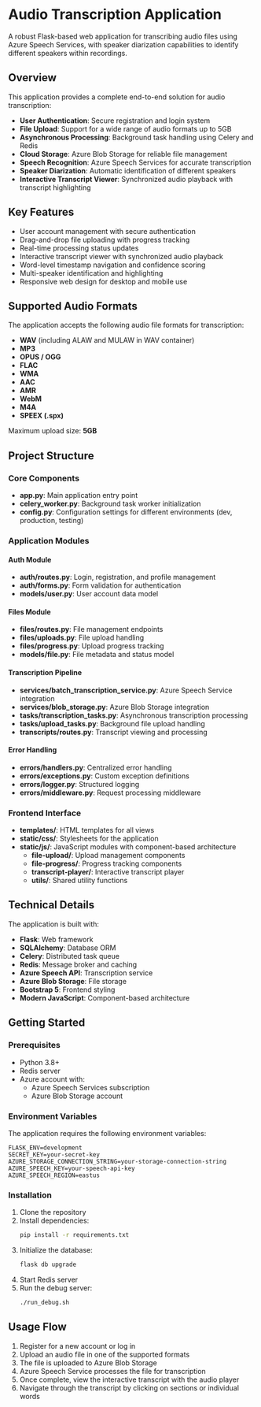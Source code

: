 # Audio Transcription Application

A robust Flask-based web application for transcribing audio files using Azure Speech Services, with speaker diarization capabilities to identify different speakers within recordings.

## Overview

This application provides a complete end-to-end solution for audio transcription:

- **User Authentication**: Secure registration and login system  
- **File Upload**: Support for a wide range of audio formats up to 5GB  
- **Asynchronous Processing**: Background task handling using Celery and Redis  
- **Cloud Storage**: Azure Blob Storage for reliable file management  
- **Speech Recognition**: Azure Speech Services for accurate transcription  
- **Speaker Diarization**: Automatic identification of different speakers  
- **Interactive Transcript Viewer**: Synchronized audio playback with transcript highlighting  

## Key Features

- User account management with secure authentication  
- Drag-and-drop file uploading with progress tracking  
- Real-time processing status updates  
- Interactive transcript viewer with synchronized audio playback  
- Word-level timestamp navigation and confidence scoring  
- Multi-speaker identification and highlighting  
- Responsive web design for desktop and mobile use  

## Supported Audio Formats

The application accepts the following audio file formats for transcription:

- **WAV** (including ALAW and MULAW in WAV container)  
- **MP3**  
- **OPUS / OGG**  
- **FLAC**  
- **WMA**  
- **AAC**  
- **AMR**  
- **WebM**  
- **M4A**  
- **SPEEX (.spx)**  

Maximum upload size: **5GB**

## Project Structure

### Core Components

- **app.py**: Main application entry point  
- **celery_worker.py**: Background task worker initialization  
- **config.py**: Configuration settings for different environments (dev, production, testing)  

### Application Modules

#### Auth Module
- **auth/routes.py**: Login, registration, and profile management  
- **auth/forms.py**: Form validation for authentication  
- **models/user.py**: User account data model  

#### Files Module
- **files/routes.py**: File management endpoints  
- **files/uploads.py**: File upload handling  
- **files/progress.py**: Upload progress tracking  
- **models/file.py**: File metadata and status model  

#### Transcription Pipeline
- **services/batch_transcription_service.py**: Azure Speech Service integration  
- **services/blob_storage.py**: Azure Blob Storage integration  
- **tasks/transcription_tasks.py**: Asynchronous transcription processing  
- **tasks/upload_tasks.py**: Background file upload handling  
- **transcripts/routes.py**: Transcript viewing and processing  

#### Error Handling
- **errors/handlers.py**: Centralized error handling  
- **errors/exceptions.py**: Custom exception definitions  
- **errors/logger.py**: Structured logging  
- **errors/middleware.py**: Request processing middleware  

### Frontend Interface

- **templates/**: HTML templates for all views  
- **static/css/**: Stylesheets for the application  
- **static/js/**: JavaScript modules with component-based architecture  
  - **file-upload/**: Upload management components  
  - **file-progress/**: Progress tracking components  
  - **transcript-player/**: Interactive transcript player  
  - **utils/**: Shared utility functions  

## Technical Details

The application is built with:

- **Flask**: Web framework  
- **SQLAlchemy**: Database ORM  
- **Celery**: Distributed task queue  
- **Redis**: Message broker and caching  
- **Azure Speech API**: Transcription service  
- **Azure Blob Storage**: File storage  
- **Bootstrap 5**: Frontend styling  
- **Modern JavaScript**: Component-based architecture  

## Getting Started

### Prerequisites

- Python 3.8+  
- Redis server  
- Azure account with:  
  - Azure Speech Services subscription  
  - Azure Blob Storage account  

### Environment Variables

The application requires the following environment variables:

```
FLASK_ENV=development
SECRET_KEY=your-secret-key
AZURE_STORAGE_CONNECTION_STRING=your-storage-connection-string
AZURE_SPEECH_KEY=your-speech-api-key
AZURE_SPEECH_REGION=eastus
```

### Installation

1. Clone the repository  
2. Install dependencies:
   ```bash
   pip install -r requirements.txt
   ```
3. Initialize the database:
   ```bash
   flask db upgrade
   ```
4. Start Redis server  
5. Run the debug server:
   ```bash
   ./run_debug.sh
   ```

## Usage Flow

1. Register for a new account or log in  
2. Upload an audio file in one of the supported formats  
3. The file is uploaded to Azure Blob Storage  
4. Azure Speech Service processes the file for transcription  
5. Once complete, view the interactive transcript with the audio player  
6. Navigate through the transcript by clicking on sections or individual words  

